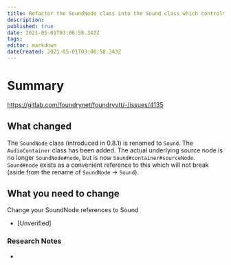 ```yaml
---
title: Refactor the SoundNode class into the Sound class which controls playback and the AudioContainer class which interfaces with the underlying Web Audio API for different node types.
description: 
published: true
date: 2021-05-01T03:06:58.343Z
tags: 
editor: markdown
dateCreated: 2021-05-01T03:06:58.343Z
---
```


# Summary
https://gitlab.com/foundrynet/foundryvtt/-/issues/4135

## What changed

The `SoundNode` class (introduced in 0.8.1) is renamed to `Sound`.
The `AudioContainer` class has been added.
The actual underlying source node is no longer `SoundNode#node`, but is now `Sound#container#sourceNode`. `Sound#node` exists as a convenient reference to this which will not break (aside from the rename of `SoundNode` -> `Sound`).


## What you need to change

Change your SoundNode references to Sound

* [Unverified] 

### Research Notes

*